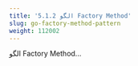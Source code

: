 ```yaml
---
title: '5.1.2 الگو Factory Method'
slug: go-factory-method-pattern
weight: 112002
---
```


الگو Factory Method...